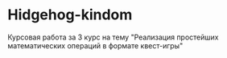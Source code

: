 # Hidgehog-kindom
Курсовая работа за 3 курс на тему "Реализация простейших математических операций в формате квест-игры"
